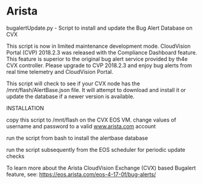# Arista

bugalertUpdate.py - Script to install and update the Bug Alert Database on CVX

This script is now in limited maintenance development mode. CloudVision Portal (CVP) 2018.2.3 was released with the Compliance Dashboard feature. This feature is superior to the original bug alert service provided by th4e CVX controller. Please upgrade to CVP 2018.2.3 and enjoy bug alerts from real time telemetry and CloudVision Portal.

 This script will check to see if your CVX node has the /mnt/flash/AlertBase.json file. It will attempt to download and install it or update the database if a newer version is available.

INSTALLATION

   copy this script to /mnt/flash on the CVX EOS VM.
   change values of username and password to a valid www.arista.com account

   run the script from bash to install the alertbase database

   run the script subsequently from the EOS scheduler for periodic update checks

 To learn more about the Arista CloudVision Exchange (CVX) based Bugalert feature, see: https://eos.arista.com/eos-4-17-0f/bug-alerts/

